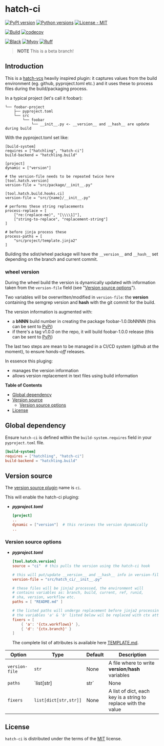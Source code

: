 # hatch-ci

[![PyPI version](https://img.shields.io/pypi/v/hatch-ci.svg?color=blue)](https://pypi.org/project/hatch-ci)
[![Python versions](https://img.shields.io/pypi/pyversions/hatch-ci.svg)](https://pypi.org/project/hatch-ci)
[![License - MIT](https://img.shields.io/badge/license-MIT-9400d3.svg)](https://spdx.org/licenses/)

[![Build](https://github.com/cav71/hatch-ci/actions/workflows/beta.yml/badge.svg)](https://github.com/cav71/hatch-ci/actions/runs/0)
[![codecov](https://codecov.io/gh/cav71/hatch-ci/branch/beta%2F0.1.4/graph/badge.svg?token=521FB9K5KT)](https://codecov.io/gh/cav71/hatch-ci/branch/beta%2F0.1.4)

[![Black](https://img.shields.io/badge/code%20style-black-000000.svg)](Black)
[![Mypy](https://img.shields.io/badge/types-Mypy-blue.svg)](https://mypy-lang.org/)
[![Ruff](https://img.shields.io/endpoint?url=https://raw.githubusercontent.com/astral-sh/ruff/main/assets/badge/v2.json)](https://github.com/astral-sh/ruff)

> **NOTE** This is a beta branch!

## Introduction
This is a [hatch-vcs](https://github.com/ofek/hatch-vcs) heavily inspired plugin: it captures values from
the build environment (eg. github, pyproject.toml etc.) and it uses these 
to process files during the build/packaging process. 

In a typical project (let's call it foobar):

```
└── foobar-project
    ├── pyproject.toml
    └── src
        └── foobar
            └── __init__.py <- __version__ and __hash__ are update during build
```

With the pyproject.toml set like:

```text
[build-system]
requires = ["hatchling", "hatch-ci"]
build-backend = "hatchling.build"

[project]
dynamic = ["version"]

# the version-file needs to be repeated twice here
[tool.hatch.version]
version-file = "src/package/__init__.py"

[tool.hatch.build.hooks.ci]
version-file = "src/{name}/__init__.py"

# performs these string replacements
process-replace = [
    ["re:(replace-me)", "[\\\\1]"],
    ["string-to-replace", "replacement-string"]
]

# before jinja process these
process-paths = [
    "src/project/template.jinja2"
]
```

Building the sdist/wheel package will have the `__version__` and `__hash__` set 
depending on the branch and current commit.

### wheel version
During the wheel build the version is dynamically updated with information taken from
the `version-file` field (see "[Version source options](#version-source-options)").

Two variables will be overwritten/modified in `version-file`: the **__version__** 
containing the semgrep version and **__hash__** with the git commit for the build.

The version information is augmented with:
- a **bNNN** build number in creating the package foobar-1.0.0bNNNN (this can be sent to [PyPi](https://pypi.org))
- if there's a tag v1.0.0 on the repo, it will build foobar-1.0.0 release (this can be sent to [PyPi](https://pypi.org))

The last two steps are mean to be managed in a CI/CD system (github at the moment), to ensure *hands-off* releases.

In essence this pluging:
- manages the version information
- allows version replacement in text files using build information



**Table of Contents**

- [Global dependency](#global-dependency)
- [Version source](#version-source)
  - [Version source options](#version-source-options)
- [License](#license)

## Global dependency

Ensure `hatch-ci` is defined within the `build-system.requires` field in your `pyproject.toml` file.

```toml
[build-system]
requires = ["hatchling", "hatch-ci"]
build-backend = "hatchling.build"
```

## Version source

The [version source plugin](https://hatch.pypa.io/latest/plugins/version-source/reference/) name is `ci`.

This will enable the hatch-ci pluging:

- ***pyproject.toml***

    ```toml
    [project]
    ..
    dynamic = ["version"]  # this rerieves the version dynamically
    ..

    ```

### Version source options

- ***pyproject.toml***

    ```toml
    [tool.hatch.version]
    source = "ci"  # this pulls the version using the hatch-ci hook

    # this will put/update __version__ and __hash__ info in version-file
    version-file = "src/hatch_ci/__init__.py"

    # these files will be jinja2 processed, the environment will
    # contains variables as: branch, build, current, ref, runid, 
    # sha, version, workflow etc.
    paths = [ "README.md" ]
    
    # the listed paths will undergo replacement before jinja2 processing and
    # the variables 'a' & 'b' listed below wil be replaced with ctx attributes.
    fixers = [
        { 'a': '{ctx.workflows}' },
        { 'd': '{ctx.branch}' }
    ]
    ```
    The complete list of attributes is available here [TEMPLATE.md](TEMPLATE.md).

| Option | Type | Default | Description                                          |
| --- | --- |---------|------------------------------------------------------|
| `version-file` | `str` | None    | A file where to write __version__/__hash__ variables |
| `paths` | `list[str]|str` | None | A list of paths to process |
| `fixers` | `list[dict[str,str]]` | None | A list of dict, each key is a string to replace with the value |


## License

`hatch-ci` is distributed under the terms of the [MIT](https://spdx.org/licenses/MIT.html) license.
